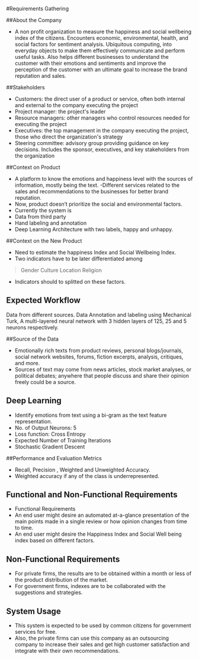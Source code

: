 #Requirements Gathering

##About the Company

- A non profit organization to measure the happiness and social wellbeing index of the citizens.
Encounters economic, environmental, health, and social factors for sentiment analysis.
Ubiquitous computing, into everyday objects to make them effectively communicate and perform useful tasks.
Also helps different businesses to understand the customer with their emotions and sentiments and improve the perception of the customer with an ultimate goal to increase the brand reputation and sales. 

##Stakeholders
- Customers: the direct user of a product or service, often both internal and external to the company executing the project
- Project manager: the project's leader
- Resource managers: other managers who control resources needed for executing the project
- Executives: the top management in the company executing the project, those who direct the organization's strategy
- Steering committee: advisory group providing guidance on key decisions. Includes the sponsor, executives, and key stakeholders from the organization

##Context on Product
- A platform to know the emotions and happiness level with the sources of information, mostly being the text.
-Different services related to the sales and recommendations to the businesses for better brand reputation.
- Now, product doesn’t prioritize the social and environmental factors.
- Currently the system is
 - Data from third party
 - Hand labeling and annotation
 - Deep Learning Architecture with two labels, happy and unhappy. 


##Context on the New Product
- Need to estimate the happiness Index and Social Wellbeing Index.
- Two indicators have to be later differentiated among
> Gender
> Culture
> Location
> Religion

- Indicators should to splitted on these factors.

## Expected Workflow

Data  from different sources.
Data Annotation and labeling using Mechanical Turk,
A multi-layered neural network with 3 hidden layers of 125, 25 and 5 neurons respectively.



##Source of the Data
- Emotionally rich texts from  product reviews, personal blogs/journals, social network websites, forums, fiction excerpts, analysis, critiques, and more.
- Sources of text may come from news articles, stock market analyses, or political debates; anywhere that people discuss and share their opinion freely could be a source.

## Deep Learning
- Identify emotions from text using a bi-gram as the text feature representation. 
- No. of Output Neurons: 5
- Loss function: Cross Entropy
- Expected Number of Training Iterations
- Stochastic Gradient Descent

##Performance and Evaluation Metrics
- Recall, Precision , Weighted and Unweighted Accuracy.
- Weighted accuracy if any of the class is underrepresented.

## Functional and Non-Functional Requirements
- Functional Requirements
- An end user might desire an automated at-a-glance presentation of the main points made in a single review or how opinion changes from time to time.
- An end user might desire the Happiness Index and Social Well being index based on different factors.

## Non-Functional Requirements
- For private firms, the results are to be obtained within a month or less of the product distribution of the market.
- For government firms, indexes are to be collaborated with the suggestions and strategies.


## System Usage
- This system is expected to be used by common citizens for government services for free.
- Also, the private firms can use this company as an outsourcing company to increase their sales and get high customer satisfaction and integrate with their own recommendations.




